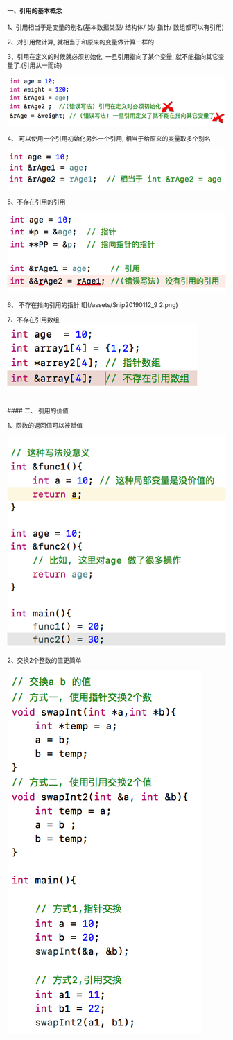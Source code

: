 #### 一、引用的基本概念

1、引用相当于是变量的别名(基本数据类型/ 结构体/ 类/ 指针/ 数组都可以有引用)

2、对引用做计算, 就相当于和原来的变量做计算一样的

3、引用在定义的时候就必须初始化, 一旦引用指向了某个变量, 就不能指向其它变量了.(引用从一而终)

![](/assets/Snip20190112_2.png)

4、 可以使用一个引用初始化另外一个引用, 相当于给原来的变量取多个别名

 ![](/assets/yycshyy.png)

5、不存在引用的引用

![](/assets/Snip20190112_9.png)

6、 不存在指向引用的指针
![](/assets/Snip20190112_9 2.png)

7、不存在引用数组
![](/assets/Snip20190113_2.png)



<br>
####  二、 引用的价值

1、函数的返回值可以被赋值

![](/assets/Snip20190113_5.png)

2、交换2个整数的值更简单

![](/assets/Snip20190113_4.png)

